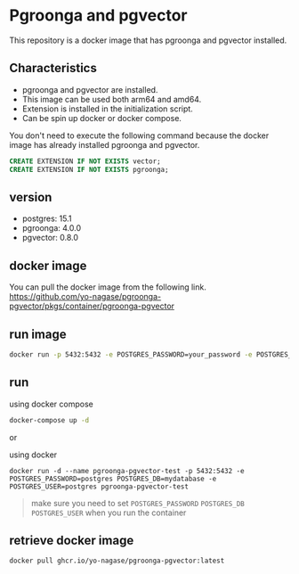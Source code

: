 # Pgroonga and pgvector 

This repository is a docker image that has pgroonga and pgvector installed.


## Characteristics

- pgroonga and pgvector are installed.
- This image can be used both arm64 and amd64.
- Extension is installed in the initialization script.
- Can be spin up docker or docker compose.

You don't need to execute the following command because the docker image has already installed pgroonga and pgvector.

```sql
CREATE EXTENSION IF NOT EXISTS vector;
CREATE EXTENSION IF NOT EXISTS pgroonga;
```

## version
- postgres: 15.1
- pgroonga: 4.0.0
- pgvector: 0.8.0

## docker image
You can pull the docker image from the following link.
https://github.com/yo-nagase/pgroonga-pgvector/pkgs/container/pgroonga-pgvector




## run image 

```bash
docker run -p 5432:5432 -e POSTGRES_PASSWORD=your_password -e POSTGRES_DB=postgres -e POSTGRES_USER=postgres ghcr.io/yo-nagase/pgroonga-pgvector:latest 

```


## run 

using docker compose
```bash
docker-compose up -d
```

or

using docker
```
docker run -d --name pgroonga-pgvector-test -p 5432:5432 -e POSTGRES_PASSWORD=postgres POSTGRES_DB=mydatabase -e POSTGRES_USER=postgres pgroonga-pgvector-test
```

 >make sure you need to set `POSTGRES_PASSWORD` `POSTGRES_DB` `POSTGRES_USER` when you run the container


## retrieve docker image

```bash
docker pull ghcr.io/yo-nagase/pgroonga-pgvector:latest
```



